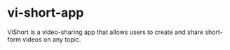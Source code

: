 # vi-short-app
ViShort is a video-sharing app that allows users to create and share short-form videos on any topic. 
